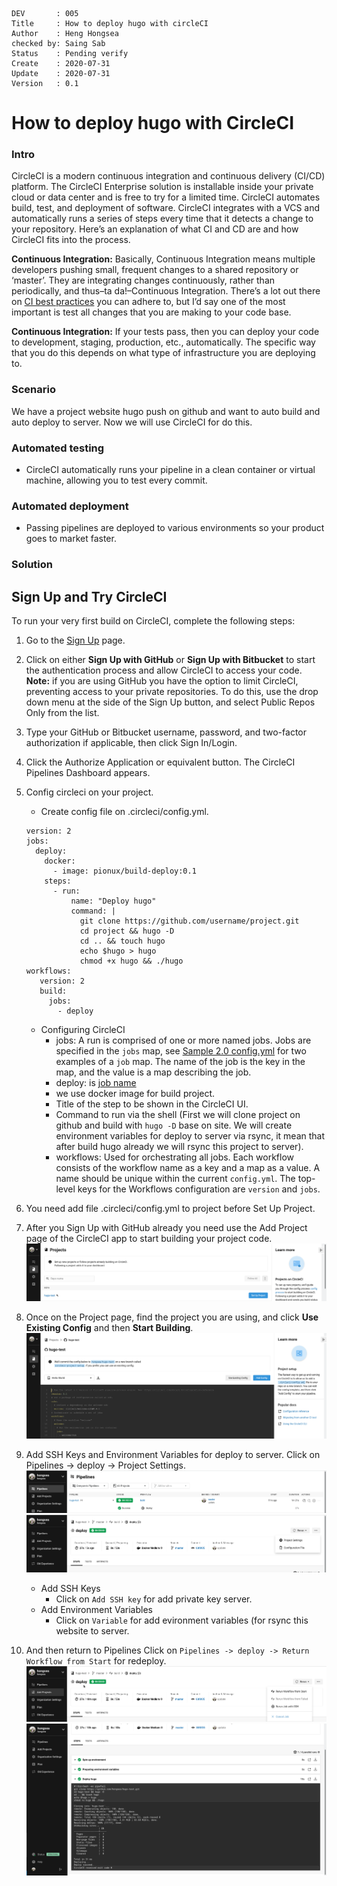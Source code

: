 
```
DEV       : 005
Title     : How to deploy hugo with circleCI
Author    : Heng Hongsea
checked by: Saing Sab
Status    : Pending verify
Create    : 2020-07-31
Update    : 2020-07-31
Version   : 0.1
```

# **How to deploy hugo with CircleCI**

### Intro
CircleCI is a modern continuous integration and continuous delivery (CI/CD) platform. The CircleCI Enterprise solution is installable inside your private cloud or data center and is free to try for a limited time. CircleCI automates build, test, and deployment of software. CircleCI integrates with a VCS and automatically runs a series of steps every time that it detects a change to your repository. Here’s an explanation of what CI and CD are and how CircleCI fits into the process.

**Continuous Integration:** Basically, Continuous Integration means multiple developers pushing small, frequent changes to a shared repository or ‘master’. They are integrating changes continuously, rather than periodically, and thus–ta da!–Continuous Integration. There’s a lot out there on [CI best practices](https://en.wikipedia.org/wiki/Continuous_integration#Best_practices) you can adhere to, but I’d say one of the most important is test all changes that you are making to your code base.

**Continuous Integration:** If your tests pass, then you can deploy your code to development, staging, production, etc., automatically. The specific way that you do this depends on what type of infrastructure you are deploying to.

### Scenario
We have a project website hugo push on github and want to auto build and auto deploy to server.  Now we will use CircleCI for do this.

### Automated testing
* CircleCI automatically runs your pipeline in a clean container or virtual machine, allowing you to test every commit.

### Automated deployment
* Passing pipelines are deployed to various environments so your product goes to market faster.

### Solution
## Sign Up and Try CircleCI
To run your very first build on CircleCI, complete the following steps:

1.  Go to the [Sign Up](https://circleci.com/signup/) page.
    
2.  Click on either **Sign Up with GitHub** or **Sign Up with Bitbucket** to start the authentication process and allow CircleCI to access your code. 
**Note:** if you are using GitHub you have the option to limit CircleCI, preventing access to your private repositories. To do this, use the drop down menu at the side of the Sign Up button, and select Public Repos Only from the list.
    
3.  Type your GitHub or Bitbucket username, password, and two-factor authorization if applicable, then click Sign In/Login.
    
4.  Click the Authorize Application or equivalent button. The CircleCI Pipelines Dashboard appears.
    
5. Config circleci on your project.
	* Create config file on .circleci/config.yml.
	```
	version: 2
	jobs:
	  deploy:
	    docker:
	      - image: pionux/build-deploy:0.1
	    steps:
	      - run:
	          name: "Deploy hugo"
	          command: |
	            git clone https://github.com/username/project.git
	            cd project && hugo -D
	            cd .. && touch hugo
	            echo $hugo > hugo
	            chmod +x hugo && ./hugo
	workflows:
	   version: 2
	   build:
	     jobs:
	       - deploy
	```
	*  Configuring CircleCI
		- jobs:  A run is comprised of one or more named jobs. Jobs are specified in the `jobs` map, see [Sample 2.0 config.yml](https://circleci.com/docs/2.0/sample-config/) for two examples of a `job` map. The name of the job is the key in the map, and the value is a map describing the job.
		- deploy: is [job name](https://circleci.com/docs/2.0/configuration-reference/#job_name)
		- we use docker image for build project.
		- Title of the step to be shown in the CircleCI UI.
		- Command to run via the shell (First we will clone project on github and build with `hugo -D` base on site. We will create environment variables for deploy to server via rsync, it mean that after build hugo already we will rsync this project to server).
		- workflows: Used for orchestrating all jobs. Each workflow consists of the workflow name as a key and a map as a value. A name should be unique within the current `config.yml`. The top-level keys for the Workflows configuration are `version` and `jobs`.
6. You need add file .circleci/config.yml to project before Set Up Project.
7. After you Sign Up with GitHub already you need use the Add Project page of the CircleCI app to start building your project code.
![ci-save](images/ci-save.png)
8. Once on the Project page, find the project you are using, and click **Use Existing Config** and then **Start Building**.
![ci-save1](images/ci-save1.png)
9. Add SSH Keys and Environment Variables for deploy to server.
	Click on Pipelines -> deploy -> Project Settings.
	![ci-save3](images/ci-save3.png)
	![ci-save2](images/ci-save2.png)
	* Add SSH Keys
		- Click on `Add SSH key` for add private key server.
	* Add Environment Variables
		- Click on `Variable` for add evironment variables (for rsync this website to server.
10. And then return to Pipelines
	Click on `Pipelines -> deploy -> Return Workflow from Start` for redeploy.
	![ci-save4](images/ci-save4.png)
	![ci-save5](images/ci-save5.png)



